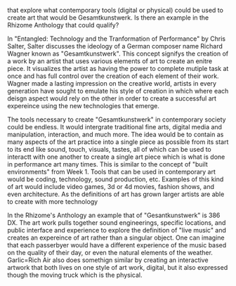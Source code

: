  that explore what contemporary tools (digital or physical) could be used to create art that would be Gesamtkunstwerk. Is there an example in the Rhizome Anthology that could qualify?
 
In "Entangled: Technology and the Tranformation of Performance" by Chris Salter, Salter discusses the 
ideology of a German composer name Richard Wagner known as "Gesamtkunstwerk". This concept signifys the creation of 
a work by an artist that uses various elements of art to create an enitre piece. It visualizes the artist as having the power
to complete mutiple task at once and has full control over the creation of each element of their work. Wagner made a lasting 
impression on the creative world, artists in every generation have sought to emulate his style of creation in which where each deisgn aspect 
would rely on the other in order to create a successful art expereince using the new technologies that emerge. 

The tools necessary to create "Gesamtkunstwerk" in contemporary society could be endless. It would intergrate traditional fine arts,
digital media and manipulation, interaction, and much more. The idea would be to contain as many aspects of the art practice 
into a single piece as possible from its start to its end like sound, touch, visuals, tastes, all of which can be used to interactt
with one another to create a single art piece which is what is done in performance art many times. This is similar to the concept of 
"built environments" from Week 1. Tools that can be used in contemporary art would be coding, technology, sound production,
etc. Examples of this kind of art would include video games, 3d or 4d movies, fashion shows, and even architecture. As the 
definitions of art has grown larger artists are able to create with more technology 

In the Rhizome's Anthology an example that of "Gesantkunstwerk" is 386 DX. The art work pulls together sound engineerings,
specific locations, and public interface and experience to explore the definition of "live music" and creates an expereince 
of art rather than a singular object. One can imagine that each passerbyer would have a different experience of the music
based on the quality of their day, or even the natural elements of the weather. Garlic=Rich Air also does somethign similar
by creating an interactive artwork that both lives on one style of art work, digital, but it also expressed though the moving 
truck which is the physical. 
